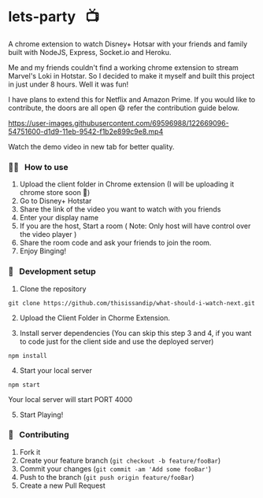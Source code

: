 # lets-party &nbsp; :tv:
A chrome extension to watch Disney+ Hotsar with your friends and family built with NodeJS, Express, Socket.io and Heroku.

Me and my friends couldn't find a working chrome extension to stream Marvel's Loki in Hotstar. 
So I decided to make it myself and built this project in just under 8 hours. Well it was fun!

I have plans to extend this for Netflix and Amazon Prime. If you would like to contribute, the doors are all open :smile: refer the contribution guide below.


https://user-images.githubusercontent.com/69596988/122669096-54751600-d1d9-11eb-9542-f1b2e899c9e8.mp4

Watch the demo video in new tab for better quality.



### 👨‍💻 &nbsp; How to use
1. Upload the client folder in Chrome extension (I will be uploading it chrome store soon 🤞)
2. Go to Disney+ Hotstar
3. Share the link of the video you want to watch with you friends
4. Enter your display name
5. If you are the host, Start a room ( Note: Only host will have control over the video player )
6. Share the room code and ask your friends to join the room.
7. Enjoy Binging!


### 🚀 &nbsp; Development setup

1. Clone the repository

```
git clone https://github.com/thisissandip/what-should-i-watch-next.git
```

2. Upload the Client Folder in Chorme Extension.

3. Install server dependencies (You can skip this step 3 and 4, if you want to code just for the client side and use the deployed server)

```
npm install
```
4. Start your local server 

```
npm start
```

Your local server will start PORT 4000

5. Start Playing!


### 🤝 &nbsp; Contributing

1. Fork it
2. Create your feature branch (`git checkout -b feature/fooBar`)
3. Commit your changes (`git commit -am 'Add some fooBar'`)
4. Push to the branch (`git push origin feature/fooBar`)
5. Create a new Pull Request

